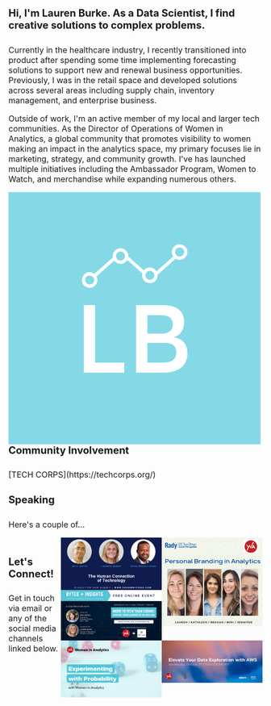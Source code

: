 <h4 style="font-size:20px;">
  Hi, I'm Lauren Burke. As a Data Scientist, I find creative solutions to complex problems.
</h4>
<p style="font-size:16px;">
Currently in the healthcare industry, I recently transitioned into product after spending some time implementing forecasting solutions to support new and renewal business opportunities. Previously, I was in the retail space and developed solutions across several areas including supply chain, inventory management, and enterprise business. 
</p>
<p style="font-size:16px;">
Outside of work, I'm an active member of my local and larger tech communities. 
As the Director of Operations of Women in Analytics, a global community that promotes visibility to women making an impact in the analytics space, my primary focuses lie in marketing, strategy, and community growth. I've has launched multiple initiatives including the Ambassador Program, Women to Watch, and merchandise while expanding numerous others.
</p>

<img src="assets/images/LB.png"
     alt="Markdown Monster icon"
     style="float: left; margin-right: 10px;" />

<h4 style="font-size:20px;">
Community Involvement
</h4>
<p style="font-size:16px;">
[TECH CORPS](https://techcorps.org/)
</p>


<h4 style="font-size:20px;">
Speaking
</h4>
<p style="font-size:16px;">
Here's a couple of...</p>



<img align="right" src="assets/images/personal-branding-in-analytics.JPG" width="200">
<img align="right" src="assets/images/dnsummit.jpeg" width="200">
<img align="right" src="assets/images/bi-more-to-tech-than-coding.jpeg" width="200">
<img align="right" src="assets/images/elevate-your-data-exploration.jpg" width="200">
<img align="right" src="assets/images/cosi-sci-fest.jpg" width="200">



<h4 style="font-size:20px;">
  </br>
Let's Connect!
</h4>
<p style="font-size:16px;">
Get in touch via email or any of the social media channels linked below.
</p>
